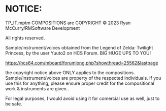 # NOTICE:

TP_IT.mptm COMPOSITIONS are COPYRIGHT © 2023 Ryan McCurry/RMSoftware Development

All rights reserved.

Sample/instrument/voices obtained from the Legend of Zelda: Twilight Princess, by the user Yuuto2 on HCS Forum. BIG HUGE UPS TO YOU!

https://hcs64.com/mboard/forumlong.php?showthread=25562&lastpage

the copyright notice above ONLY applies to the compositions. Sample/instrument/voices are property of the respected individuals. 
If you use this for anything, please ensure proper credit for the compositional work & instruments are given..

For legal purposes, I would avoid using it for comercial use as well, just to be safe.
